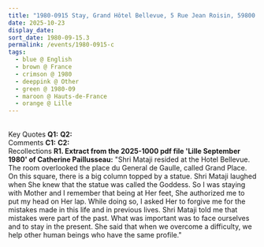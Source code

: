 ```yaml
---
title: "1980-0915 Stay, Grand Hôtel Bellevue, 5 Rue Jean Roisin, 59800 Lille, Hauts-de-France, France"
date: 2025-10-23
display_date: 
sort_date: 1980-09-15.3
permalink: /events/1980-0915-c
tags:
  - blue @ English
  - brown @ France
  - crimson @ 1980
  - deeppink @ Other
  - green @ 1980-09
  - maroon @ Hauts-de-France
  - orange @ Lille
---
```


<br>

<wave-list>
  <list-title color="DarkSeaGreen" width="55">Key Quotes</list-title>
  <list-item color="BlanchedAlmond" width="280"><b>Q1:</b> <i></i></list-item>
  <list-item color="Lavender" width="280"><b>Q2:</b> <i></i></list-item>
</wave-list>

<br>

<wave-list>
  <list-title color="DarkSeaGreen" width="55">Comments</list-title>
  <list-item color="BlanchedAlmond" width="280"><b>C1:</b> <i></i></list-item>
  <list-item color="Lavender" width="280"><b>C2:</b> <i></i></list-item>
</wave-list>

<br>

<wave-list>
  <list-title color="DarkSeaGreen" width="65"> Recollections</list-title>
  <list-item color="BlanchedAlmond"  width="280"><b>R1. Extract from the 2025-1000 pdf file 'Lille September 1980' of Catherine Paillusseau:</b> "Shri Mataji resided at the Hotel Bellevue. The room overlooked the place du General de Gaulle, called Grand Place. On this square, there is a big column topped by a statue. Shri Mataji laughed when She knew that the statue was called the Goddess. So I was staying with Mother and I remember that being at Her feet, She authorized me to put my head on Her lap. While doing so, I asked Her to forgive me for the mistakes made in this life and in previous lives. Shri Mataji told me that mistakes were part of the past. What was important was to face ourselves and to stay in the present. She said that when we overcome a difficulty, we help other human beings who have the same profile."</list-item>
</wave-list>
